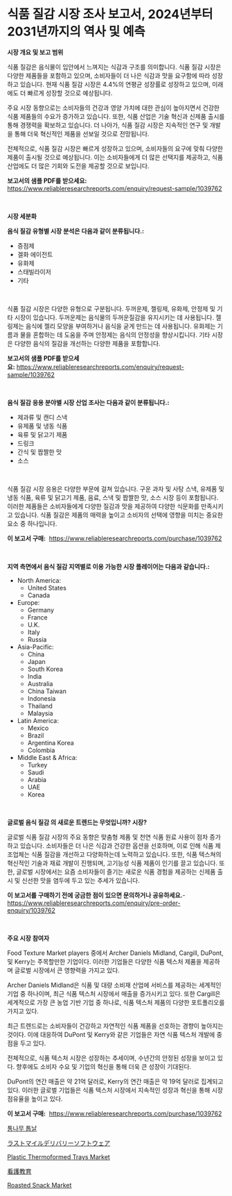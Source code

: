 <p><h1>식품 질감 시장 조사 보고서, 2024년부터 2031년까지의 역사 및 예측</h1></p><p><strong>시장 개요 및 보고 범위</strong></p>
<p><p>식품 질감은 음식물이 입안에서 느껴지는 식감과 구조를 의미합니다. 식품 질감 시장은 다양한 제품들을 포함하고 있으며, 소비자들이 더 나은 식감과 맛을 요구함에 따라 성장하고 있습니다. 현재 식품 질감 시장은 4.4%의 연평균 성장률로 성장하고 있으며, 미래에도 더 빠르게 성장할 것으로 예상됩니다.</p><p>주요 시장 동향으로는 소비자들의 건강과 영양 가치에 대한 관심이 높아지면서 건강한 식품 제품들의 수요가 증가하고 있습니다. 또한, 식품 산업은 기술 혁신과 신제품 출시를 통해 경쟁력을 확보하고 있습니다. 더 나아가, 식품 질감 시장은 지속적인 연구 및 개발을 통해 더욱 혁신적인 제품을 선보일 것으로 전망됩니다.</p><p>전체적으로, 식품 질감 시장은 빠르게 성장하고 있으며, 소비자들의 요구에 맞춰 다양한 제품이 출시될 것으로 예상됩니다. 이는 소비자들에게 더 많은 선택지를 제공하고, 식품 산업에도 더 많은 기회와 도전을 제공할 것으로 보입니다.</p></p>
<p><strong>보고서의 샘플 PDF를 받으세요:</strong> <a href="https://www.reliableresearchreports.com/enquiry/request-sample/1039762">https://www.reliableresearchreports.com/enquiry/request-sample/1039762</a></p>
<p>&nbsp;</p>
<p><strong>시장 세분화</strong></p>
<p><strong>음식 질감 유형별 시장 분석은 다음과 같이 분류됩니다.:</strong></p>
<p><ul><li>증점제</li><li>겔화 에이전트</li><li>유화제</li><li>스태빌라이저</li><li>기타</li></ul></p>
<p>&nbsp;</p>
<p><p>식품 질감 시장은 다양한 유형으로 구분됩니다. 두꺼운제, 젤링제, 유화제, 안정제 및 기타 시장이 있습니다. 두꺼운제는 음식물의 두꺼운질감을 유지시키는 데 사용됩니다. 젤링제는 음식에 젤리 모양을 부여하거나 음식을 굳게 만드는 데 사용됩니다. 유화제는 기름과 물을 혼합하는 데 도움을 주며 안정제는 음식의 안정성을 향상시킵니다. 기타 시장은 다양한 음식의 질감을 개선하는 다양한 제품을 포함합니다.</p></p>
<p><strong>보고서의 샘플 PDF를 받으세요:</strong>&nbsp;<a href="https://www.reliableresearchreports.com/enquiry/request-sample/1039762">https://www.reliableresearchreports.com/enquiry/request-sample/1039762</a></p>
<p>&nbsp;</p>
<p><strong> 음식 질감 응용 분야별 시장 산업 조사는 다음과 같이 분류됩니다.:</strong></p>
<p><ul><li>제과류 및 캔디 스낵</li><li>유제품 및 냉동 식품</li><li>육류 및 닭고기 제품</li><li>드링크</li><li>간식 및 짭짤한 맛</li><li>소스</li></ul></p>
<p>&nbsp;</p>
<p><p>식품 질감 시장 응용은 다양한 부문에 걸쳐 있습니다. 구운 과자 및 사탕 스낵, 유제품 및 냉동 식품, 육류 및 닭고기 제품, 음료, 스낵 및 짭짤한 맛, 소스 시장 등이 포함됩니다. 이러한 제품들은 소비자들에게 다양한 질감과 맛을 제공하여 다양한 식문화를 만족시키고 있습니다. 식품 질감은 제품의 매력을 높이고 소비자의 선택에 영향을 미치는 중요한 요소 중 하나입니다.</p></p>
<p><strong>이 보고서 구매:</strong>&nbsp; <a href="https://www.reliableresearchreports.com/purchase/1039762">https://www.reliableresearchreports.com/purchase/1039762</a></p>
<p>&nbsp;</p>
<p><strong>지역 측면에서 음식 질감 지역별로 이용 가능한 시장 플레이어는 다음과 같습니다.:</strong></p>
<p><ul>
    <li>
        North America:
        <ul>
            <li>United States</li>
            <li>Canada</li>
        </ul>
    </li>
    <li>
        Europe:
        <ul>
            <li>Germany</li>
            <li>France</li>
            <li>U.K.</li>
            <li>Italy</li>
            <li>Russia</li>
        </ul>
    </li>
    <li>
        Asia-Pacific:
        <ul>
            <li>China</li>
            <li>Japan</li>
            <li>South Korea</li>
            <li>India</li>
            <li>Australia</li>
            <li>China Taiwan</li>
            <li>Indonesia</li>
            <li>Thailand</li>
            <li>Malaysia</li>
        </ul>
    </li>
    <li>
        Latin America:
        <ul>
            <li>Mexico</li>
            <li>Brazil</li>
            <li>Argentina Korea</li>
            <li>Colombia</li>
        </ul>
    </li>
    <li>
        Middle East & Africa:
        <ul>
            <li>Turkey</li>
            <li>Saudi</li>
            <li>Arabia</li>
            <li>UAE</li>
            <li>Korea</li>
        </ul>
    </li>
    </ul></p>
<p>&nbsp;</p>
<p><strong>글로벌 음식 질감 의 새로운 트렌드는 무엇입니까? 시장?</strong></p>
<p><p>글로벌 식품 질감 시장의 주요 동향은 맞춤형 제품 및 천연 식품 원료 사용이 점차 증가하고 있습니다. 소비자들은 더 나은 식감과 건강한 옵션을 선호하며, 이로 인해 식품 제조업체는 식품 질감을 개선하고 다양화하는데 노력하고 있습니다. 또한, 식품 텍스쳐의 혁신적인 기술과 재료 개발이 진행되며, 고기능성 식품 제품이 인기를 끌고 있습니다. 또한, 글로벌 시장에서는 요즘 소비자들이 즐기는 새로운 식품 경험을 제공하는 신제품 출시 및 신선한 맛을 염두에 두고 있는 추세가 있습니다.</p></p>
<p><strong>이 보고서를 구매하기 전에 궁금한 점이 있으면 문의하거나 공유하세요.</strong>- <a href="https://www.reliableresearchreports.com/enquiry/pre-order-enquiry/1039762">https://www.reliableresearchreports.com/enquiry/pre-order-enquiry/1039762</a></p>
<p>&nbsp;</p>
<p><strong>주요 시장 참여자</strong></p>
<p><p>Food Texture Market players 중에서 Archer Daniels Midland, Cargill, DuPont, 및 Kerry는 주목할만한 기업이다. 이러한 기업들은 다양한 식품 텍스처 제품을 제공하며 글로벌 시장에서 큰 영향력을 가지고 있다. </p><p>Archer Daniels Midland은 식품 및 대량 소비재 산업에 서비스를 제공하는 세계적인 기업 중 하나이며, 최근 식품 텍스처 시장에서 매출을 증가시키고 있다. 또한 Cargill은 세계적으로 가장 큰 농업 기반 기업 중 하나로, 식품 텍스처 제품의 다양한 포트폴리오를 가지고 있다. </p><p>최근 트렌드로는 소비자들이 건강하고 자연적인 식품 제품을 선호하는 경향이 높아지는 것이다. 이에 대응하여 DuPont 및 Kerry와 같은 기업들은 자연 식품 텍스처 개발에 중점을 두고 있다. </p><p>전체적으로, 식품 텍스처 시장은 성장하는 추세이며, 수년간의 안정된 성장을 보이고 있다. 향후에도 소비자 수요 및 기업의 혁신을 통해 더욱 큰 성장이 기대된다.</p><p>DuPont의 연간 매출은 약 21억 달러로, Kerry의 연간 매출은 약 19억 달러로 집계되고 있다. 이러한 글로벌 기업들은 식품 텍스처 시장에서 지속적인 성장과 혁신을 통해 시장 점유율을 높이고 있다.</p></p>
<p><strong>이 보고서 구매:</strong>&nbsp;&nbsp;<a href="https://www.reliableresearchreports.com/purchase/1039762">https://www.reliableresearchreports.com/purchase/1039762</a></p>
<p><p><a href="https://medium.com/@brionnaboyle/%EB%A1%9C%EA%B7%B8-%ED%86%B1%EB%82%A0-%EC%8B%9C%EC%9E%A5-%EB%B3%B4%EA%B3%A0%EC%84%9C%EB%8A%94-%EC%9D%B4-%EC%8B%9C%EC%9E%A5%EC%9D%98-%EC%B5%9C%EC%8B%A0-%ED%8A%B8%EB%A0%8C%EB%93%9C-%EB%B0%8F-%EC%84%B1%EC%9E%A5-%EA%B8%B0%ED%9A%8C%EB%A5%BC-%EB%B3%B4%EC%97%AC%EC%A4%8D%EB%8B%88%EB%8B%A4-dc3635dbd4cc">통나무 톱날</a></p><p><a href="https://medium.com/@wilmerwalsh1/%E6%9C%80%E7%B5%82%E3%83%9E%E3%82%A4%E3%83%AB%E3%83%87%E3%83%AA%E3%83%90%E3%83%AA%E3%83%BC%E3%82%BD%E3%83%95%E3%83%88%E3%82%A6%E3%82%A7%E3%82%A2%E5%B8%82%E5%A0%B4%E3%81%AF-%E5%B8%82%E5%A0%B4%E3%82%B7%E3%82%A7%E3%82%A2-%E5%B8%82%E5%A0%B4%E3%83%88%E3%83%AC%E3%83%B3%E3%83%89-%E5%B8%82%E5%A0%B4%E6%88%90%E9%95%B7%E3%81%AB%E9%96%A2%E3%81%99%E3%82%8B%E6%83%85%E5%A0%B1%E3%82%92%E6%8F%90%E4%BE%9B%E3%81%97%E3%81%A6%E3%81%84%E3%81%BE%E3%81%99-20f0698120bc">ラストマイルデリバリーソフトウェア</a></p><p><a href="https://sulfuric-clavicle-d39.notion.site/Plastic-Thermoformed-Trays-Market-Size-Growth-and-Forecast-from-2024-2031-19648b7909b84afe91879fadc2e05f98">Plastic Thermoformed Trays Market</a></p><p><a href="https://github.com/jkjreqjscoxx7/Market-Research-Report-List-1/blob/main/552693317345.md">看護教育</a></p><p><a href="https://github.com/yoshih12/Market-Research-Report-List-2/blob/main/roasted-snack-market.md">Roasted Snack Market</a></p></p>

